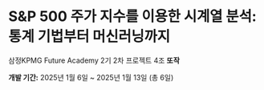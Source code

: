 # S&P 500 주가 지수를 이용한 시계열 분석: 통계 기법부터 머신러닝까지

삼정KPMG Future Academy 2기 2차 프로젝트 4조 **또작**

**개발 기간:** 2025년 1월 6일 ~ 2025년 1월 13일 (총 6일)
